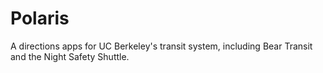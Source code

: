 # Polaris
A directions apps for UC Berkeley's transit system, including Bear Transit and the Night Safety Shuttle.
